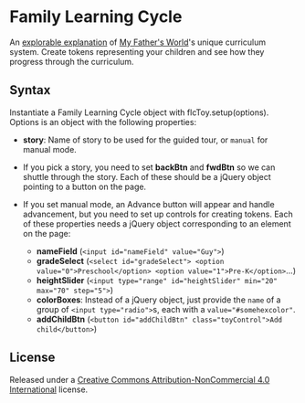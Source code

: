 # Family Learning Cycle

An [explorable explanation](http://explorableexplanations.com/) of [My Father's World](http://www.mfwbooks.com)'s unique curriculum system. Create tokens representing your children and see how they progress through the curriculum.

## Syntax

Instantiate a Family Learning Cycle object with flcToy.setup(options). Options is an object with the following properties:

- **story**: Name of story to be used for the guided tour, or `manual` for manual mode. 

- If you pick a story, you need to set **backBtn** and **fwdBtn** so we can shuttle through the story. Each of these should be a jQuery object pointing to a button on the page.

- If you set manual mode, an Advance button will appear and handle advancement, but you need to set up controls for creating tokens. Each of these properties needs a jQuery object corresponding to an element on the page:
  * **nameField** (`<input id="nameField" value="Guy">`)
  * **gradeSelect** (`<select id="gradeSelect"> <option value="0">Preschool</option> <option value="1">Pre-K</option>`...)
  * **heightSlider** (`<input type="range" id="heightSlider" min="20" max="70" step="5">`)
  * **colorBoxes**: Instead of a jQuery object, just provide the `name` of a group of `<input type="radio">`s, each with a `value="#somehexcolor"`.
  * **addChildBtn** (`<button id="addChildBtn" class="toyControl">Add child</button>`)

## License
Released under a [Creative Commons Attribution-NonCommercial 4.0 International](http://creativecommons.org/licenses/by-nc/4.0/) license.

